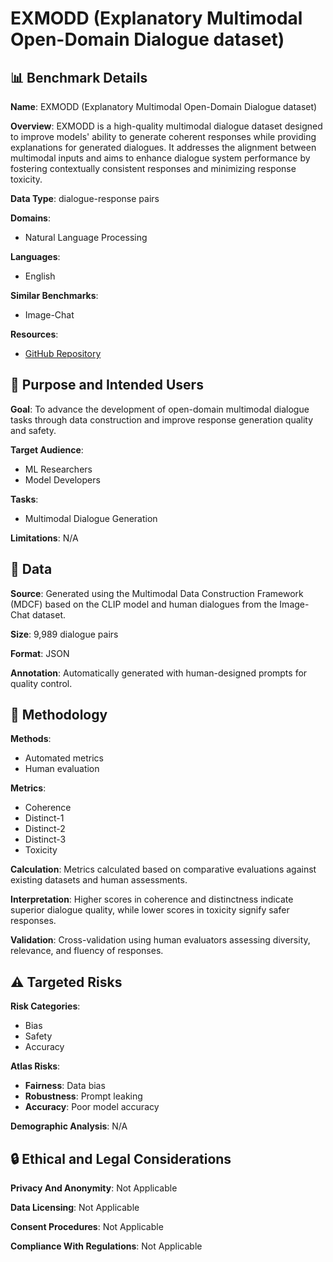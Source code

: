 # EXMODD (Explanatory Multimodal Open-Domain Dialogue dataset)

## 📊 Benchmark Details

**Name**: EXMODD (Explanatory Multimodal Open-Domain Dialogue dataset)

**Overview**: EXMODD is a high-quality multimodal dialogue dataset designed to improve models' ability to generate coherent responses while providing explanations for generated dialogues. It addresses the alignment between multimodal inputs and aims to enhance dialogue system performance by fostering contextually consistent responses and minimizing response toxicity.

**Data Type**: dialogue-response pairs

**Domains**:
- Natural Language Processing

**Languages**:
- English

**Similar Benchmarks**:
- Image-Chat

**Resources**:
- [GitHub Repository](https://github.com/poplpr/EXMODD)

## 🎯 Purpose and Intended Users

**Goal**: To advance the development of open-domain multimodal dialogue tasks through data construction and improve response generation quality and safety.

**Target Audience**:
- ML Researchers
- Model Developers

**Tasks**:
- Multimodal Dialogue Generation

**Limitations**: N/A

## 💾 Data

**Source**: Generated using the Multimodal Data Construction Framework (MDCF) based on the CLIP model and human dialogues from the Image-Chat dataset.

**Size**: 9,989 dialogue pairs

**Format**: JSON

**Annotation**: Automatically generated with human-designed prompts for quality control.

## 🔬 Methodology

**Methods**:
- Automated metrics
- Human evaluation

**Metrics**:
- Coherence
- Distinct-1
- Distinct-2
- Distinct-3
- Toxicity

**Calculation**: Metrics calculated based on comparative evaluations against existing datasets and human assessments.

**Interpretation**: Higher scores in coherence and distinctness indicate superior dialogue quality, while lower scores in toxicity signify safer responses.

**Validation**: Cross-validation using human evaluators assessing diversity, relevance, and fluency of responses.

## ⚠️ Targeted Risks

**Risk Categories**:
- Bias
- Safety
- Accuracy

**Atlas Risks**:
- **Fairness**: Data bias
- **Robustness**: Prompt leaking
- **Accuracy**: Poor model accuracy

**Demographic Analysis**: N/A

## 🔒 Ethical and Legal Considerations

**Privacy And Anonymity**: Not Applicable

**Data Licensing**: Not Applicable

**Consent Procedures**: Not Applicable

**Compliance With Regulations**: Not Applicable
